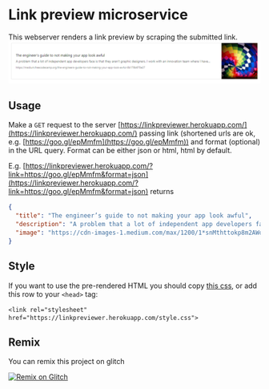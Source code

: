# Link preview microservice
This webserver renders a link preview by scraping the submitted link.
![screenshot](screenshot.PNG)
## Usage
Make a `GET` request to the server [https://linkpreviewer.herokuapp.com/](https://linkpreviewer.herokuapp.com/) passing link (shortened urls are ok, e.g. [https://goo.gl/epMmfm](https://goo.gl/epMmfm)) and format (optional) in the URL query. Format can be either json or html, html by default.

E.g.
[https://linkpreviewer.herokuapp.com/?link=https://goo.gl/epMmfm&format=json](https://linkpreviewer.herokuapp.com/?link=https://goo.gl/epMmfm&format=json) returns
```json
{
  "title": "The engineer’s guide to not making your app look awful",
  "description": "A problem that a lot of independent app developers face is that they aren’t graphic designers. I work with an innovation team where I have…",
  "image": "https://cdn-images-1.medium.com/max/1200/1*snMthttokp8m2AWo9dLN7A.jpeg"
}
```

## Style
If you want to use the pre-rendered HTML you should copy [this css](https://github.com/ZaninAndrea/linkPreview/blob/master/style.css),
or add this row to your `<head>` tag:

    <link rel="stylesheet" href="https://linkpreviewer.herokuapp.com/style.css">


## Remix
You can remix this project on glitch

[![Remix on Glitch](https://cdn.glitch.com/2703baf2-b643-4da7-ab91-7ee2a2d00b5b%2Fremix-button.svg)](https://glitch.com/edit/#!/remix/https://clover-hour.glitch.me/)
